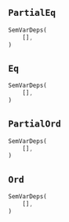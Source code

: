 ## `PartialEq`

```rust
SemVarDeps(
    [],
)
```

## `Eq`

```rust
SemVarDeps(
    [],
)
```

## `PartialOrd`

```rust
SemVarDeps(
    [],
)
```

## `Ord`

```rust
SemVarDeps(
    [],
)
```

